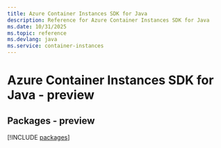 ```yaml
---
title: Azure Container Instances SDK for Java
description: Reference for Azure Container Instances SDK for Java
ms.date: 10/31/2025
ms.topic: reference
ms.devlang: java
ms.service: container-instances
---
```

# Azure Container Instances SDK for Java - preview
## Packages - preview
[!INCLUDE [packages](container-instances-index.md)]